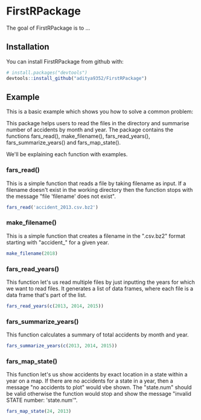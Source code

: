 # FirstRPackage

The goal of FirstRPackage is to ...

## Installation

You can install FirstRPackage from github with:


``` r
# install.packages("devtools")
devtools::install_github("aditya9352/FirstRPackage")
```

## Example

This is a basic example which shows you how to solve a common problem:

This package helps users to read the files in the directory and summarise number of accidents by month and year. The package contains the functions fars_read(), make_filename(), fars_read_years(), fars_summarize_years() and fars_map_state().

We'll be explaining each function with examples.

### fars_read()

This is a simple function that reads a file by taking filename as input. If a filename doesn't exist in the working directory then the function stops with the message "file 'filename' does not exist".

``` r
fars_read('accident_2013.csv.bz2')

```

### make_filename()

This is a simple function that creates a filename in the ".csv.bz2" format starting with "accident_" for a given year.

``` r
make_filename(2018)
```

### fars_read_years()

This function let's us read multiple files by just inputting the years for which we want to read files. It generates a list of data frames, where each file is a data frame that's part of the list.

``` r
fars_read_years(c(2013, 2014, 2015))
```

### fars_summarize_years()

This function calculates a summary of total accidents by month and year.

``` r
fars_summarize_years(c(2013, 2014, 2015))
```

### fars_map_state()

This function let's us show accidents by exact location in a state within a year on a map. If there are no accidents for a state in a year, then a message "no accidents to plot" would vbe shown. The "state.num" should be valid otherwise the function would stop and show the message "invalid STATE number: 'state.num'".

``` r
fars_map_state(24, 2013)
```
